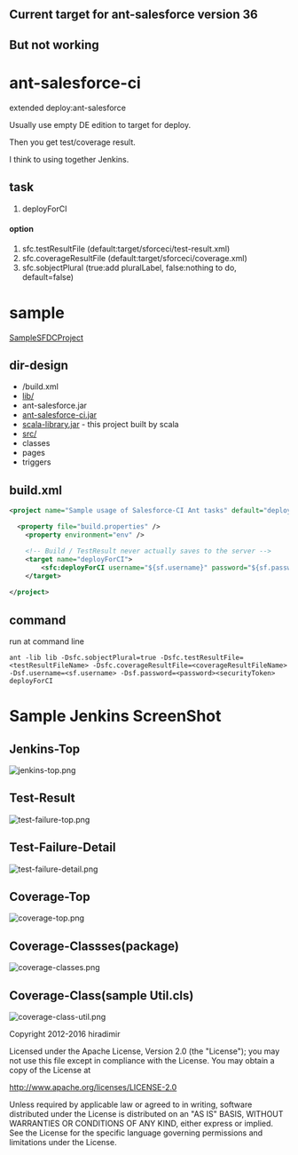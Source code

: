 ## Current target for ant-salesforce version 36
## But not working

# ant-salesforce-ci

extended deploy:ant-salesforce

Usually use empty DE edition to target for deploy.

Then you get test/coverage result.


I think to using together Jenkins.


## task
1. deployForCI

#### option
1. sfc.testResultFile (default:target/sforceci/test-result.xml)
1. sfc.coverageResultFile (default:target/sforceci/coverage.xml)
1. sfc.sobjectPlural (true:add pluralLabel, false:nothing to do, default=false)




# sample

[SampleSFDCProject](https://github.com/hiradimir/ForceComSample "sample project")

## dir-design

* /build.xml
* [lib/](https://github.com/hiradimir/ForceComSample/tree/master/lib "lib directory") 
 * ant-salesforce.jar
 * [ant-salesforce-ci.jar](https://github.com/hiradimir/ForceComSample/raw/master/lib/ant-salesforce-ci_2.9.1-1.0.jar "ant-salesforce-ci_2.9.1-1.0.jar") 
 * [scala-library.jar](https://github.com/hiradimir/ForceComSample/raw/master/lib/scala-library.jar "scala-library.jar") - this project built by scala
* [src/](https://github.com/hiradimir/ForceComSample/tree/master/src "sfdc source directory")
 * classes
 * pages
 * triggers


## build.xml

```xml
<project name="Sample usage of Salesforce-CI Ant tasks" default="deployForCI" basedir="." xmlns:sfc="antlib:com.hiradimir.sforce.ci">

  <property file="build.properties" />
	<property environment="env" />

	<!-- Build / TestResult never actually saves to the server -->
	<target name="deployForCI">
		<sfc:deployForCI username="${sf.username}" password="${sf.password}" serverurl="${sf.serverurl}" deployRoot="src" />
	</target>
	
</project>
```


## command
run at command line
```shell
ant -lib lib -Dsfc.sobjectPlural=true -Dsfc.testResultFile=<testResultFileName> -Dsfc.coverageResultFile=<coverageResultFileName> -Dsf.username=<sf.username> -Dsf.password=<password><securityToken> deployForCI
```

# Sample Jenkins ScreenShot

## Jenkins-Top
![jenkins-top.png](https://raw.githubusercontent.com/wiki/hiradimir/ant-salesforce-ci/images/jenkins-top.png) 
## Test-Result
![test-failure-top.png](https://raw.githubusercontent.com/wiki/hiradimir/ant-salesforce-ci/images/test-failure-top.png) 
## Test-Failure-Detail
![test-failure-detail.png](https://raw.githubusercontent.com/wiki/hiradimir/ant-salesforce-ci/images/test-failure-detail.png) 
## Coverage-Top
![coverage-top.png](https://raw.githubusercontent.com/wiki/hiradimir/ant-salesforce-ci/images/coverage-top.png) 
## Coverage-Classses(package)
![coverage-classes.png](https://raw.githubusercontent.com/wiki/hiradimir/ant-salesforce-ci/images/coverage-classes.png) 
## Coverage-Class(sample Util.cls)
![coverage-class-util.png](https://raw.githubusercontent.com/wiki/hiradimir/ant-salesforce-ci/images/coverage-class-util.png) 




   Copyright 2012-2016 hiradimir

   Licensed under the Apache License, Version 2.0 (the "License");
   you may not use this file except in compliance with the License.
   You may obtain a copy of the License at

   http://www.apache.org/licenses/LICENSE-2.0

   Unless required by applicable law or agreed to in writing, software
   distributed under the License is distributed on an "AS IS" BASIS,
   WITHOUT WARRANTIES OR CONDITIONS OF ANY KIND, either express or implied.
   See the License for the specific language governing permissions and
   limitations under the License.
